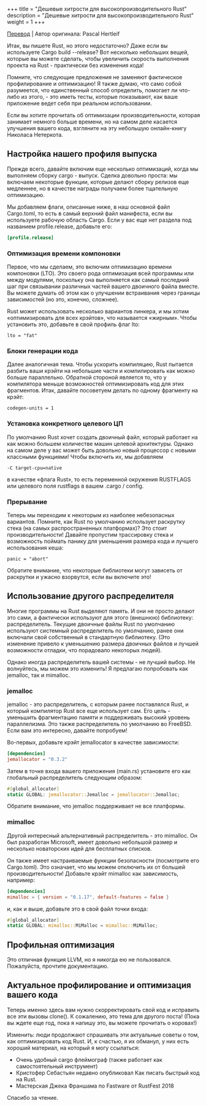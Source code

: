 +++
title = "Дешевые хитрости для высокопроизводительного Rust"
description = "Дешевые хитрости для высокопроизводительного Rust"
weight = 1
+++

[Перевод](https://deterministic.space/high-performance-rust.html) | Автор оригинала: Pascal Hertleif

Итак, вы пишете Rust, но этого недостаточно? Даже если вы используете Cargo build --release? Вот несколько небольших вещей, которые вы можете сделать, чтобы увеличить скорость выполнения проекта на Rust - практически без изменения кода!

Помните, что следующие предложения не заменяют фактическое профилирование и оптимизацию! Я также думаю, что само собой разумеется, что единственный способ определить, помогает ли что-либо из этого, - это иметь тесты, которые показывают, как ваше приложение ведет себя при реальном использовании.

Если вы хотите прочитать об оптимизации производительности, которая занимает немного больше времени, но на самом деле касается улучшения вашего кода, взгляните на эту небольшую онлайн-книгу Николаса Нетеркота.

## Настройка нашего профиля выпуска

Прежде всего, давайте включим еще несколько оптимизаций, когда мы выполняем сборку cargo - выпуск. Сделка довольно проста: мы включаем некоторые функции, которые делают сборку релизов еще медленнее, но в качестве награды получаем более тщательную оптимизацию.

Мы добавляем флаги, описанные ниже, в наш основной файл Cargo.toml, то есть в самый верхний файл манифеста, если вы используете рабочую область Cargo. Если у вас еще нет раздела под названием profile.release, добавьте его: 

```toml
[profile.release]
```

### Оптимизация времени компоновки

Первое, что мы сделаем, это включим оптимизацию времени компоновки (LTO). Это своего рода оптимизация всей программы или между модулями, поскольку она выполняется как самый последний шаг при связывании различных частей вашего двоичного файла вместе. Вы можете думать об этом как о улучшении встраивания через границы зависимостей (но это, конечно, сложнее).

Rust может использовать несколько вариантов линкера, и мы хотим «оптимизировать для всех крэйтов», что называется «жирным». Чтобы установить это, добавьте в свой профиль флаг lto: 

```
lto = "fat"
```

### Блоки генерации кода

Далее аналогичная тема. Чтобы ускорить компиляцию, Rust пытается разбить ваши крэйти на небольшие части и компилировать как можно больше параллельно. Обратной стороной является то, что у компилятора меньше возможностей оптимизировать код для этих фрагментов. Итак, давайте посоветуем делать по одному фрагменту на крэйт: 

```
codegen-units = 1
```

### Установка конкретного целевого ЦП

По умолчанию Rust хочет создать двоичный файл, который работает на как можно большем количестве машин целевой архитектуры. Однако на самом деле у вас может быть довольно новый процессор с новыми классными функциями! Чтобы включить их, мы добавляем 

```
-C target-cpu=native
```
в качестве «флага Rust», то есть переменной окружения RUSTFLAGS или целевого поля rustflags в вашем .cargo / config.

### Прерывание

Теперь мы переходим к некоторым из наиболее небезопасных вариантов. Помните, как Rust по умолчанию использует раскрутку стека (на самых распространенных платформах)? Это стоит производительности! Давайте пропустим трассировку стека и возможность поймать панику для уменьшения размера кода и лучшего использования кеша: 

```
panic = "abort"
```

Обратите внимание, что некоторые библиотеки могут зависеть от раскрутки и ужасно взорвутся, если вы включите это!

## Использование другого распределителя

Многие программы на Rust выделяют память. И они не просто делают это сами, а фактически используют для этого (внешнюю) библиотеку: распределитель. Текущие двоичные файлы Rust по умолчанию используют системный распределитель по умолчанию, ранее они включали свой собственный в стандартную библиотеку. (Это изменение привело к уменьшению размера двоичных файлов и лучшей возможности отладки, что порадовало некоторых людей).

Однако иногда распределитель вашей системы - не лучший выбор. Не волнуйтесь, мы можем это изменить! Я предлагаю попробовать как jemalloc, так и mimalloc.

### jemalloc

jemalloc - это распределитель, с которым ранее поставлялся Rust, и который компилятор Rust все еще использует сам. Его цель - уменьшить фрагментацию памяти и поддерживать высокий уровень параллелизма. Это также распределитель по умолчанию во FreeBSD. Если вам это интересно, давайте попробуем!

Во-первых, добавьте крэйт jemallocator в качестве зависимости: 

```toml
[dependencies]
jemallocator = "0.3.2"
```

Затем в точке входа вашего приложения (main.rs) установите его как глобальный распределитель следующим образом: 

```rust
#[global_allocator]
static GLOBAL: jemallocator::Jemalloc = jemallocator::Jemalloc;
```

Обратите внимание, что jemalloc поддерживает не все платформы.

### mimalloc

Другой интересный альтернативный распределитель - это mimalloc. Он был разработан Microsoft, имеет довольно небольшой размер и несколько новаторских идей для бесплатных списков.

Он также имеет настраиваемые функции безопасности (посмотрите его Cargo.toml). Это означает, что мы можем отключить их от большей производительности! Добавьте крэйт mimalloc как зависимость, например: 

```toml
[dependencies]
mimalloc = { version = "0.1.17", default-features = false }
```

и, как и выше, добавьте это в свой файл точки входа: 

```rust
#[global_allocator]
static GLOBAL: mimalloc::MiMalloc = mimalloc::MiMalloc;
```

## Профильная оптимизация

Это отличная функция LLVM, но я никогда ею не пользовался. Пожалуйста, прочтите документацию.

## Актуальное профилирование и оптимизация вашего кода

Теперь именно здесь вам нужно скорректировать свой код и исправить все эти вызовы clone(). К сожалению, это тема для другого поста! (Пока вы ждете еще год, пока я напишу это, вы можете прочитать о коровах!)

Изменить: люди продолжают спрашивать эти актуальные советы о том, как оптимизировать код Rust. И, к счастью, я их обманул, у них есть хороший материал, на который я могу ссылаться:

- Очень удобный cargo флеймограф (также работает как самостоятельный инструмент)
- Кристофер Себастьян недавно опубликовал Как писать быстрый код на Rust.
- Мастерская Джека Франшама по Fastware от RustFest 2018

Спасибо за чтение.